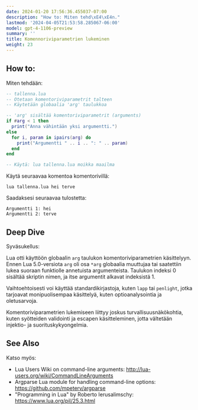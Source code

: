 ```yaml
---
date: 2024-01-20 17:56:36.455037-07:00
description: "How to: Miten tehd\xE4\xE4n."
lastmod: '2024-04-05T21:53:58.285067-06:00'
model: gpt-4-1106-preview
summary: ''
title: Komennoriviparametrien lukeminen
weight: 23
---
```


## How to:
Miten tehdään:

```Lua
-- tallenna.lua
-- Otetaan komentoriviparametrit talteen
-- Käytetään globaalia 'arg' taulukkoa

-- 'arg' sisältää komentoriviparametrit (arguments)
if #arg < 1 then
  print("Anna vähintään yksi argumentti.")
else
  for i, param in ipairs(arg) do
    print("Argumentti " .. i .. ": " .. param)
  end
end

-- Käytä: lua tallenna.lua moikka maailma
```

Käytä seuraavaa komentoa komentorivillä:
```
lua tallenna.lua hei terve
```

Saadaksesi seuraavaa tulostetta:
```
Argumentti 1: hei
Argumentti 2: terve
```

## Deep Dive
Syväsukellus:

Lua otti käyttöön globaalin `arg` taulukon komentoriviparametrien käsittelyyn. Ennen Lua 5.0-versiota `arg` oli osa `*arg` globaalia muuttujaa tai saatettiin lukea suoraan funktiolle annetuista argumenteista. Taulukon indeksi 0 sisältää skriptin nimen, ja itse argumentit alkavat indeksistä 1.

Vaihtoehtoisesti voi käyttää standardikirjastoja, kuten `lapp` tai `penlight`, jotka tarjoavat monipuolisempaa käsittelyä, kuten optioanalysointia ja oletusarvoja.

Komentoriviparametrien lukemiseen liittyy joskus turvallisuusnäkökohtia, kuten syötteiden validointi ja escapen käsitteleminen, jotta vältetään injektio- ja suorituskykyongelmia.

## See Also
Katso myös:

- Lua Users Wiki on command-line arguments: http://lua-users.org/wiki/CommandLineArguments
- Argparse Lua module for handling command-line options: https://github.com/mpeterv/argparse
- "Programming in Lua" by Roberto Ierusalimschy: https://www.lua.org/pil/25.3.html
